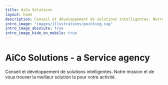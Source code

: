```yaml
---
title: AiCo Solutions
layout: home
description: Conseil et développement de solutions intelligentes. Notre mission et de vous trouver la meilleur solution Ia pour votre activité. 
intro_image: "images/illustrations/pointing.svg"
intro_image_absolute: true
intro_image_hide_on_mobile: true
---
```


# AiCo Solutions - a Service agency

Conseil et développement de solutions intelligentes. Notre mission et de vous trouver la meilleur solution Ia pour votre activité. 
